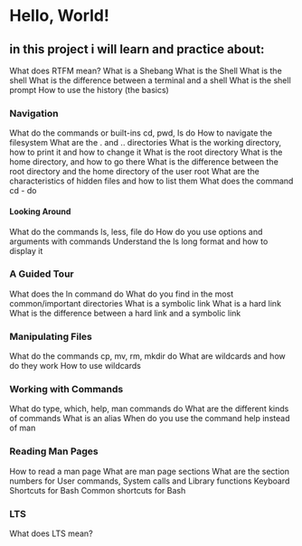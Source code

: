 # Hello, World!
## in this project i will learn and practice about: 
What does RTFM mean?
What is a Shebang
What is the Shell
What is the shell
What is the difference between a terminal and a shell
What is the shell prompt
How to use the history (the basics)
### Navigation
What do the commands or built-ins cd, pwd, ls do
How to navigate the filesystem
What are the . and .. directories
What is the working directory, how to print it and how to change it
What is the root directory
What is the home directory, and how to go there
What is the difference between the root directory and the home directory of the user root
What are the characteristics of hidden files and how to list them
What does the command cd - do
#### Looking Around
What do the commands ls, less, file do
How do you use options and arguments with commands
Understand the ls long format and how to display it
### A Guided Tour
What does the ln command do
What do you find in the most common/important directories
What is a symbolic link
What is a hard link
What is the difference between a hard link and a symbolic link
### Manipulating Files
What do the commands cp, mv, rm, mkdir do
What are wildcards and how do they work
How to use wildcards
### Working with Commands
What do type, which, help, man commands do
What are the different kinds of commands
What is an alias
When do you use the command help instead of man
### Reading Man Pages
How to read a man page
What are man page sections
What are the section numbers for User commands, System calls and Library functions
Keyboard Shortcuts for Bash
Common shortcuts for Bash
### LTS
What does LTS mean?

